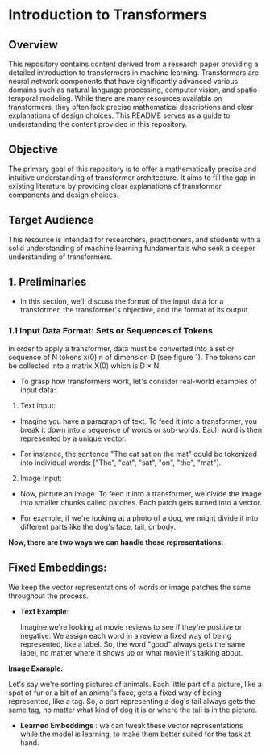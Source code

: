 # Introduction to Transformers

## Overview
This repository contains content derived from a research paper providing a detailed introduction to transformers in machine learning. Transformers are neural network components that have significantly advanced various domains such as natural language processing, computer vision, and spatio-temporal modeling. While there are many resources available on transformers, they often lack precise mathematical descriptions and clear explanations of design choices. This README serves as a guide to understanding the content provided in this repository.

## Objective

The primary goal of this repository is to offer a mathematically precise and intuitive understanding of transformer architecture. It aims to fill the gap in existing literature by providing clear explanations of transformer components and design choices.


## Target Audience

This resource is intended for researchers, practitioners, and students with a solid understanding of machine learning fundamentals who seek a deeper understanding of transformers.


## 1. Preliminaries
- In this section, we'll discuss the format of the input data for a transformer, the transformer's objective, and the format of its output.

### 1.1 Input Data Format: Sets or Sequences of Tokens
In order to apply a transformer, data must be converted into a set or sequence of N tokens x(0) n of dimension D (see figure 1). 
The tokens can be collected into a matrix X(0) which is D × N.

- To grasp how transformers work, let's consider real-world examples of input data:

1. Text Input:

- Imagine you have a paragraph of text. To feed it into a transformer, you break it down into a sequence of words or sub-words. Each word is then represented by a unique vector.

- For instance, the sentence "The cat sat on the mat" could be tokenized into individual words: ["The", "cat", "sat", "on", "the", "mat"].

2. Image Input:

- Now, picture an image. To feed it into a transformer, we divide the image into smaller chunks called patches. Each patch gets turned into a vector.

- For example, if we're looking at a photo of a dog, we might divide it into different parts like the dog's face, tail, or body.

**Now, there are two ways we can handle these representations:**

## **Fixed Embeddings**: 

We keep the vector representations of words or image patches the same throughout the process.

- **Text Example**:
	
	Imagine we're looking at movie reviews to see if they're positive or negative. We assign each word in a review a fixed way of being represented, like a label. So, the word "good" always gets the same label, no matter where it shows up or what movie it's talking about.

**Image Example:**

  Let's say we're sorting pictures of animals. Each little part of a picture, like a spot of fur or a bit of an animal's face, gets a fixed way of being represented, like a tag. So, a part representing a dog's tail always gets the same tag, no matter what kind of dog it is or where the tail is in the picture.

- **Learned Embeddings** : we can tweak these vector representations while the model is learning, to make them better suited for the task at hand.





